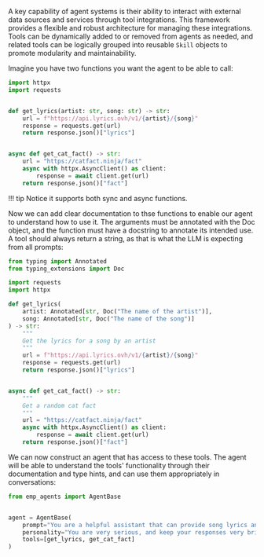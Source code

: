 A key capability of agent systems is their ability to interact with external data sources and services through tool integrations. This framework provides a flexible and robust architecture for managing these integrations. Tools can be dynamically added to or removed from agents as needed, and related tools can be logically grouped into reusable `Skill` objects to promote modularity and maintainability.

Imagine you have two functions you want the agent to be able to call:

```python
import httpx
import requests


def get_lyrics(artist: str, song: str) -> str:
    url = f"https://api.lyrics.ovh/v1/{artist}/{song}"
    response = requests.get(url)
    return response.json()["lyrics"]


async def get_cat_fact() -> str:
    url = "https://catfact.ninja/fact"
    async with httpx.AsyncClient() as client:
        response = await client.get(url)
    return response.json()["fact"]
```

!!! tip
    Notice it supports both sync and async functions.

Now we can add clear documentation to thse functions to enable our agent to understand how to use it.  The arguments must be annotated with the Doc object, and the function must have a docstring to annotate its intended use.  A tool should always return a string, as that is what the LLM is expecting from all prompts:

```python
from typing import Annotated
from typing_extensions import Doc

import requests
import httpx

def get_lyrics(
    artist: Annotated[str, Doc("The name of the artist")],
    song: Annotated[str, Doc("The name of the song")]
) -> str:
    """
    Get the lyrics for a song by an artist
    """
    url = f"https://api.lyrics.ovh/v1/{artist}/{song}"
    response = requests.get(url)
    return response.json()["lyrics"]


async def get_cat_fact() -> str:
    """
    Get a random cat fact
    """
    url = "https://catfact.ninja/fact"
    async with httpx.AsyncClient() as client:
        response = await client.get(url)
    return response.json()["fact"]
```

We can now construct an agent that has access to these tools. The agent will be able to understand the tools' functionality through their documentation and type hints, and can use them appropriately in conversations:

```python
from emp_agents import AgentBase


agent = AgentBase(
    prompt="You are a helpful assistant that can provide song lyrics and cat facts",
    personality="You are very serious, and keep your responses very brief and professional",
    tools=[get_lyrics, get_cat_fact]
)
```
